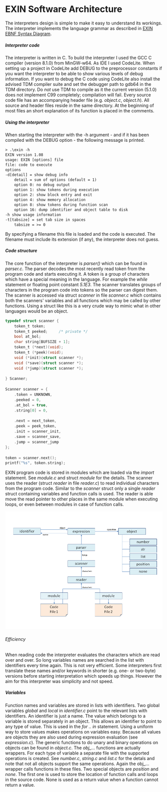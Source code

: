 # EXIN Software Architecture

The interpreters design is simple to make it easy to understand its workings. The interpreter implements the language grammar as described in [EXIN EBNF Syntax Diagram](EXIN%20syntax%20diagram.pdf).
##### Interpreter code
The interpreter is written in C. To build the interpreter I used the GCC C compiler (version 8.1.0) from MinGW-w64. As IDE I used CodeLite. When setting up a project in CodeLite add DEBUG to the preprocessor constants if you want the interpreter to be able to show various levels of debug information. If you want to debug the C code using CodeLite also install the advised TDM compiler suite and set the debugger path to gdb64 in the TDM directory. Do *not* use TDM to compile as it the current version (5.1.0) does not implement C99 completely; compilation will fail.
Every source code file has an accompanying header file (e.g. *object.c*, *object.h*). All source and header files reside in the same directory. At the beginning of most files an short explanation of its function is placed in the comments.
##### Using the interpreter
When starting the interpreter with the -h argument - and if it has been compiled with the DEBUG option - the following message is printed.
```
> .\exin -h
EXIN version 1.08
usage: EXIN [options] file
file: code to execute
options
-d[detail] = show debug info
    detail = sum of options (default = 1)
    option 0: no debug output
    option 1: show tokens during execution
    option 2: show block entry and exit
    option 4: show memory allocation
    option 8: show tokens during function scan
    option 16: dump identifier and object table to disk
-h show usage information
-t[tabsize] = set tab size in spaces
    tabsize = >= 0
 ```
By specifying a filename this file is loaded and the code is executed. The filename must include its extension (if any), the interpreter does not guess.
##### Code structure
The core function of the interpreter is *parser()* which can be found in *parser.c*. The parser decodes the most recently read token from the program code and starts executing it. A token is a group of characters which have a special meaning in the language. For example the *while* statement or floating point constant *5.1E3*. The scanner translates groups of characters in the program code into tokens so the parser can digest them. The scanner is accessed via struct *scanner* in file *scanner.c* which contains both the scanners' variables and all functions which may be called by other functions. Using a struct like this is a very crude way to mimic what in other languages would be an object.
``` C
typedef struct scanner {
	token_t	token;
	token_t peeked;  	/* private */
	bool at_bol;
	char string[BUFSIZE + 1];
	token_t (*next)(void);
	token_t (*peek)(void);
	void (*init)(struct scanner *);
	void (*save)(struct scanner *);
	void (*jump)(struct scanner *);

} Scanner;

Scanner scanner = {
	.token = UNKNOWN,
	.peeked = 0,
	.at_bol = true,
	.string[0] = 0,

	.next = next_token,
	.peek = peek_token,
	.init = scanner_init,
	.save = scanner_save,
	.jump = scanner_jump
};

token = scanner.next();
printf("%s", token.string);
```
EXIN program code is stored in modules which are loaded via the *import* statement. See *module.c* and struct *module* for the details.
The scanner uses the reader (struct *reader* in file *reader.c*) to read individual characters from the program code. Similar to the *scanner* struct only a single *reader* struct containing variables and function calls is used. The reader is able move the read pointer to other places in the same module when executing loops, or even between modules in case of function calls.

![EXIN-software-structure.png](https://github.com/erikdelange/EXIN-The-Experimental-Interpreter/blob/master/EXIN-software-structure.png)

###### Efficiency
When reading code the interpreter evaluates the characters which are read over and over. So long variables names are searched in the list with identifiers every time again. This is not very efficient. Some interpreters first translate these names and/or keywords in shorter (e.g. one- or two-byte) versions before starting interpretation which speeds up things. However the aim for this interpreter was simplicity and not speed.
##### Variables
Function names and variables are stored in lists with identifiers. Two global variables *global* and *local* in *identifier.c* point to the relevant lists with identifiers.
An identifier is just a name. The value which belongs to a variable is stored separately in an object. This allows an identifier to point to any type of value. This is used in the *for .. in* statement. Using a uniform way to store values makes operations on variables easy. Because all values are objects they are also used during expression evaluation (see *expression.c*). The generic functions to do unary and binary operations on objects can be found in *object.c*. The *obj_...* functions are actually wrappers. For each type of variable a separate file with the supported operations is created. See *number.c*, *string.c* and *list.c* for the detals and note that not all objects support the same operations. Again the obj_... wrapper calls functions in these files.
Two special objects are *position* and *none*. The first one is used to store the location of function calls and loops in the source code. None is used as a return value when a function cannot return a value.
